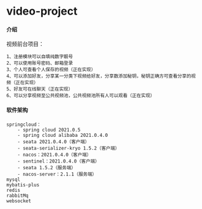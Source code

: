 # video-project

#### 介绍
视频前台项目：

	1、注册模块可以自填纯数字靓号
	2、可以使用账号密码、邮箱登录
	3、个人可查看个人保存的视频（正在实现）
	4、可以添加好友，分享某一分类下视频给好友，分享数添加秘钥，秘钥正确方可查看分享的视频（正在实现）
	5、好友可在线聊天（正在实现）
	6、可以分享视频至公共视频池，公共视频池所有人可以观看（正在实现）

#### 软件架构
	springcloud：
		- spring cloud 2021.0.5
		- spring cloud alibaba 2021.0.4.0
		- seata 2021.0.4.0（客户端）
		- seata-serializer-kryo 1.5.2（客户端）
		- nacos：2021.0.4.0（客户端）
		- sentinel：2021.0.4.0（客户端）
		- seata 1.5.2（服务端）
		- nacos-server：2.1.1（服务端）
	mysql
	mybatis-plus
	redis
	rabbitMq
	websocket



